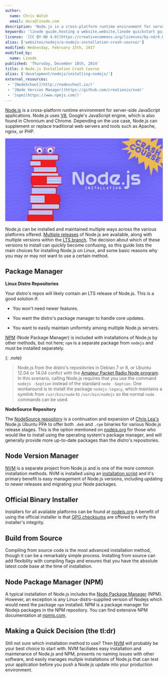 ```yaml
---
author:
  name: Chris Walsh
  email: docs@linode.com
description: 'Node.js is a cross-platform runtime environment for server-side JavaScript applications. There are multiple ways to install and maintain Node.js and the decision of which installation method to use can quickly become a confusing one, so here are the main choices.'
keywords: 'linode guide,hosting a website,website,linode quickstart guide'
license: '[CC BY-ND 4.0](https://creativecommons.org/licenses/by-nd/4.0)'
alias: ['websites/nodejs/a-nodejs-installation-crash-course/']
modified: Wednesday, February 15th, 2017
modified_by:
  name: Linode
published: 'Thursday, December 18th, 2014'
title: A Node.js Installation Crash Course
alias: ['development/nodejs/installing-nodejs/']
external_resources:
 - '[NodeSchool](http://nodeschool.io/)'
 - '[Node Version Manager](https://github.com/creationix/nvm)'
 - '[npm](https://www.npmjs.com/)'
---
```


[Node.js](https://nodejs.org/) is a cross-platform runtime environment for server-side JavaScript applications. Node.js uses [V8](https://developers.google.com/v8/), Google's JavaScript engine, which is also found in Chromium and Chrome. Depending on the use case, Node.js can supplement or replace traditional web servers and tools such as Apache, nginx, or PHP.

![A Node.js Installation Crash Course](/docs/assets/nodejs-installation-crash-course.png "A Node.js Installation Crash Course")

Node.js can be installed and maintained multiple ways across the various platforms offered. [Multiple releases](https://github.com/nodejs/node#release-types) of Node.js are available, along with multiple versions within the [LTS branch](https://github.com/nodejs/LTS/#example). The decision about which of these versions to install can quickly become confusing, so this guide lists the main choices for installing Node.js on Linux, and some basic reasons why you may or may not want to use a certain method.

## Package Manager

**Linux Distro Repositories**

Your distro's repos will likely contain an LTS release of Node.js. This is a good solution if:

*   You won't need newer features.

*   You want the distro's package manager to handle core updates.

*   You want to easily maintain uniformity among multiple Node.js servers.

[NPM](#node-package-manager-npm) (Node Package Manager) is included with installations of Node.js by other methods, but not here; `npm` is a separate package from `nodejs` and must be installed separately.

{: .note}
>
>Node.js from the distro's repositories in Debian 7 or 8, or Ubuntu 12.04 or 14.04 confict with the [Amateur Packet Radio Node program](https://packages.debian.org/jessie/node). In this scenario, calling Node.js requires that you use the command `nodejs -$option` instead of the standard `node -$option`. One workaround is to install the package `nodejs-legacy`, which maintains a symlink from `/usr/bin/node` to `/usr/bin/nodejs` so the normal `node` commands can be used.

**NodeSource Repository**

The [NodeSource repository](https://github.com/nodesource/distributions) is a continuation and expansion of [Chris Lea's](https://nodesource.com/blog/chris-lea-joins-forces-with-nodesource/) Node.js Ubuntu PPA to offer both `.deb` and `.rpm` binaries for various Node.js release stages.  This is the option mentioned on [nodejs.org](https://nodejs.org/en/download/package-manager/) for those who would like to install using the operating system's package manager, and will generally provide more up-to-date packages than the distro's repositories.

## Node Version Manager

[NVM](https://github.com/creationix/nvm) is a separate project from Node.js and is one of the more common installation methods. NVM is installed using an [installation script](https://github.com/creationix/nvm#install-script) and it's primary benefit is easy management of Node.js versions, including updating to newer releases and migrating your Node packages.

## Official Binary Installer

Installers for all available platforms can be found at [nodejs.org](https://nodejs.org/en/download/.) A benefit of using the official installer is that [GPG checksums](https://github.com/nodejs/node#verifying-binaries) are offered to verify the installer's integrity.

## Build from Source

Compiling from source code is the most advanced installation method, though it can be a remarkably simple process. Installing from source can add flexibility with compiling flags and ensures that you have the absolute latest code base at the time of installation.

## Node Package Manager (NPM)

A typical installation of Node.js includes the [Node Package Manager](https://github.com/npm/npm) (NPM). However, an exception is any Linux-distro-supplied version of Nodejs which would need the package `npm` installed. NPM is a package manager for Nodejs packages in the NPM repository. You can find extensive NPM documentation at [npmjs.com](https://docs.npmjs.com/).
        
## Making a Quick Decision (the tl:dr)

Still not sure which installation method to use? Then [NVM](#node-version-manager) will probably be your best choice to start with. NVM faciliates easy installation and maintenance of Node.js and NPM, presents no naming issues with other software, and easily manages multple installations of Node.js that can test your application before you push a Node.js update into your production environment.
